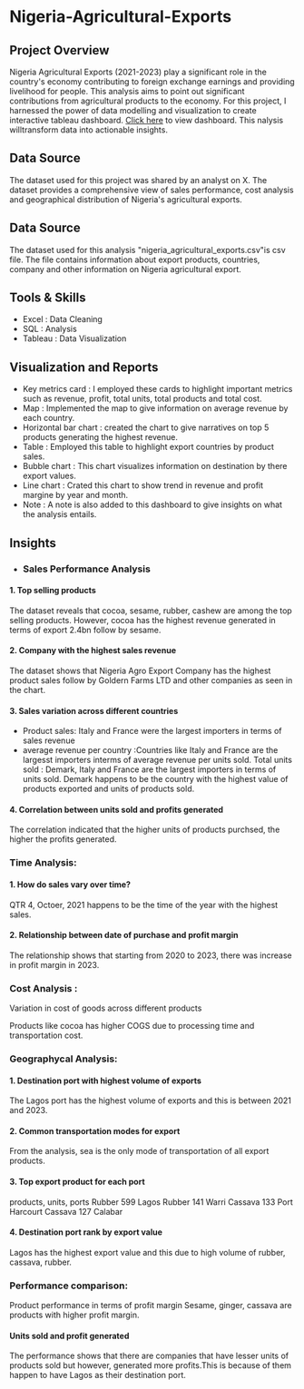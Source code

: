 # Nigeria-Agricultural-Exports
## Project Overview

Nigeria Agricultural Exports (2021-2023) play a significant role in the country's economy contributing to foreign exchange earnings and providing livelihood for people. This analysis aims to point out significant contributions from agricultural products to the economy. For this project, I harnessed the power of data modelling and visualization to create interactive tableau dashboard. [Click here](https://public.tableau.com/views/Agriculturalexporttableau/Dashboard1?:language=en-US&publish=yes&:sid=&:display_count=n&:origin=viz_share_link) to view dashboard. This  nalysis willtransform data into actionable insights. 
## Data Source

The dataset used for this project was shared by an analyst on X. The dataset provides a comprehensive view of sales performance, cost analysis and geographical distribution of Nigeria's agricultural exports.

## Data Source

The dataset used for this analysis "nigeria_agricultural_exports.csv"is csv file. The file contains information about export products, countries, company and other information on Nigeria agricultural export.

## Tools & Skills

- Excel : Data Cleaning
- SQL : Analysis
- Tableau : Data Visualization

## Visualization and Reports


- Key metrics card : I employed these cards to highlight important metrics such as revenue, profit, total units, total products and total cost.
- Map : Implemented the map to give information on average revenue by each country.
- Horizontal bar chart : created the chart to give narratives on top 5 products generating the highest revenue.
- Table : Employed this table to highlight export countries by product sales.
- Bubble chart : This chart visualizes information on destination by there export values.
- Line chart : Crated this chart to show trend in revenue and profit margine by year and month.
- Note : A note is also added to this dashboard to give insights on what the analysis entails.

## Insights

- ### Sales Performance Analysis

#### 1. Top selling products

The dataset reveals that cocoa, sesame, rubber, cashew are among the top selling products. However, cocoa has the highest revenue generated in terms of export 2.4bn follow by sesame.

#### 2. Company with the highest sales revenue

The dataset shows that Nigeria Agro Export Company has the highest product sales follow by Goldern Farms LTD and other companies as seen in the chart.

#### 3. Sales variation across different countries

-	Product sales: Italy and France were the largest importers in terms of sales revenue
- average revenue per country :Countries like Italy and France are the largesst importers interms of average revenue per units sold.
   Total units sold : Demark, Italy and France are the largest importers in terms of units sold. Demark happens to be the country with the highest value of products exported and units of products sold.

#### 4. Correlation between units sold and profits generated

The correlation indicated that the higher units of products purchsed, the higher the profits generated.

### Time Analysis:

#### 1. How do sales vary over time?

QTR 4, Octoer, 2021 happens to be the time of the year with the highest sales. 

#### 2. Relationship between date of purchase and profit margin

The relationship shows that starting from 2020 to 2023, there was increase in profit margin in 2023.

### Cost Analysis :

Variation in cost of goods across different products

Products like cocoa has higher COGS due to processing time and transportation cost.

### Geographycal Analysis:
   
#### 1. Destination port with highest volume of exports

The Lagos port has the highest volume of exports and this is between 2021 and 2023.

#### 2. Common transportation modes for export

 From the analysis, sea is the only mode of transportation of all export products.
 
#### 3. Top export product for each port

products, units, ports
Rubber	599	Lagos
Rubber	141	Warri
Cassava	133	Port Harcourt
Cassava	127	Calabar

#### 4. Destination port rank by export value

Lagos has the highest export value and this due to high volume of rubber, cassava, rubber.

### Performance comparison:

Product performance in terms of profit margin
Sesame, ginger, cassava are products with higher profit margin.

#### Units sold and profit generated

The performance shows that there are companies that have lesser units of products sold but however, generated more profits.This is because of them happen to have Lagos as their destination port.


